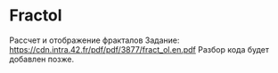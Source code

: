 # Fractol
Рассчет и отображение фракталов
Задание:
https://cdn.intra.42.fr/pdf/pdf/3877/fract_ol.en.pdf
Разбор кода будет добавлен позже.
